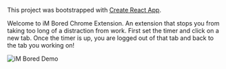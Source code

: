 This project was bootstrapped with [Create React App](https://github.com/facebook/create-react-app).

Welcome to iM Bored Chrome Extension. An extension that stops you from taking too long of a distraction from work. 
 First set the timer and click on a new tab. Once the timer is up, you are logged out of that tab and back to the tab you working on! 
 
 ![iM Bored Demo](gifextension)

